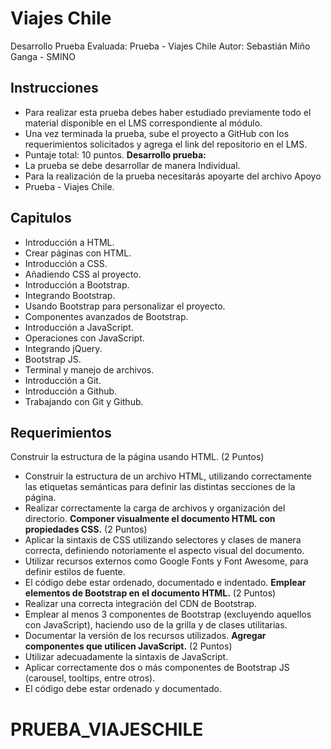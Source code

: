 # **Viajes Chile**
Desarrollo Prueba Evaluada:  Prueba - Viajes Chile
Autor: Sebastián Miño Ganga - SMINO

## **Instrucciones**
* Para realizar esta prueba debes haber estudiado previamente todo el material
disponible en el LMS correspondiente al módulo.
* Una vez terminada la prueba, sube el proyecto a GitHub con los requerimientos
solicitados y agrega el link del repositorio en el LMS.
* Puntaje total: 10 puntos.
**Desarrollo prueba:**
* La prueba se debe desarrollar de manera Individual.
* Para la realización de la prueba necesitarás apoyarte del archivo Apoyo
* Prueba - Viajes Chile.

## **Capitulos**
* Introducción a HTML.
* Crear páginas con HTML.
* Introducción a CSS.
* Añadiendo CSS al proyecto.
* Introducción a Bootstrap.
* Integrando Bootstrap.
* Usando Bootstrap para personalizar el proyecto.
* Componentes avanzados de Bootstrap.
* Introducción a JavaScript.
* Operaciones con JavaScript.
* Integrando jQuery.
* Bootstrap JS.
* Terminal y manejo de archivos.
* Introducción a Git.
* Introducción a Github.
* Trabajando con Git y Github.

## **Requerimientos**
Construir la estructura de la página usando HTML.
(2 Puntos)
* Construir la estructura de un archivo HTML, utilizando correctamente las
etiquetas semánticas para definir las distintas secciones de la página.
* Realizar correctamente la carga de archivos y organización del directorio.
**Componer visualmente el documento HTML con propiedades CSS.**
(2 Puntos)
* Aplicar la sintaxis de CSS utilizando selectores y clases de manera correcta,
definiendo notoriamente el aspecto visual del documento.
* Utilizar recursos externos como Google Fonts y Font Awesome, para definir
estilos de fuente.
* El código debe estar ordenado, documentado e indentado.
**Emplear elementos de Bootstrap en el documento HTML.**
(2 Puntos)
*  Realizar una correcta integración del CDN de Bootstrap.
*  Emplear al menos 3 componentes de Bootstrap (excluyendo aquellos con
JavaScript), haciendo uso de la grilla y de clases utilitarias.
*  Documentar la versión de los recursos utilizados.
**Agregar componentes que utilicen JavaScript.**
(2 Puntos)
*  Utilizar adecuadamente la sintaxis de JavaScript.
*  Aplicar correctamente dos o más componentes de Bootstrap JS (carousel,
tooltips, entre otros).
*  El código debe estar ordenado y documentado.
# PRUEBA_VIAJESCHILE
